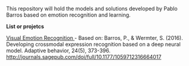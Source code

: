 This repository will hold the models and solutions developed by Pablo Barros based on emotion recognition and learning.

**List or projetcs**

 <a href=" https://github.com/knowledgetechnologyuhh/EmotionRecognitionBarros/tree/master/VisualEmotionRecognition" > Visual Emotion Recognition  </a> - Based on: 
 Barros, P., & Wermter, S. (2016). Developing crossmodal expression recognition based on a deep neural model. Adaptive behavior, 24(5), 373-396.
http://journals.sagepub.com/doi/full/10.1177/1059712316664017
